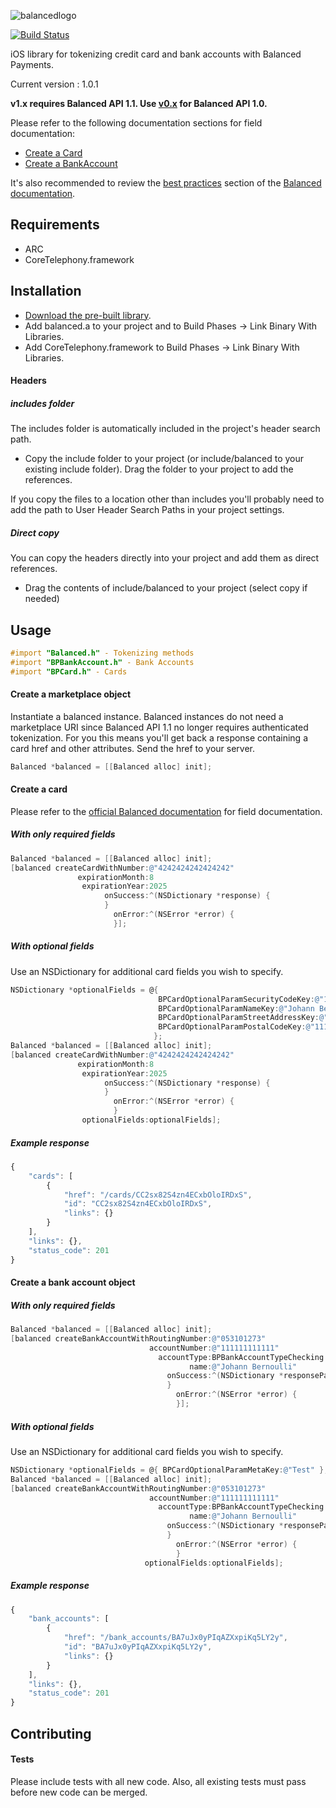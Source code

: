 ![balancedlogo](https://www.balancedpayments.com/images/homepage_logo-01.png)

[![Build Status](https://travis-ci.org/balanced/balanced-ios.png)](https://travis-ci.org/balanced/balanced-ios)

iOS library for tokenizing credit card and bank accounts with Balanced Payments.

Current version : 1.0.1

**v1.x requires Balanced API 1.1. Use [v0.x](https://github.com/balanced/balanced-ios/tree/rev0) for Balanced API 1.0.**

Please refer to the following documentation sections for field documentation:
* [Create a Card](https://docs.balancedpayments.com/1.1/api/cards/#create-a-card-direct)
* [Create a BankAccount](https://docs.balancedpayments.com/1.1/api/bank-accounts/#create-a-bank-account-direct)

It's also recommended to review the [best practices](https://docs.balancedpayments.com/1.1/overview/best-practices/) section of the [Balanced documentation](https://docs.balancedpayments.com).

## Requirements

- ARC
- CoreTelephony.framework

## Installation

- [Download the pre-built library](https://github.com/balanced/balanced-ios/releases/1.0.1).
- Add balanced.a to your project and to Build Phases -> Link Binary With Libraries.
- Add CoreTelephony.framework to Build Phases -> Link Binary With Libraries.

#### Headers

##### includes folder
The includes folder is automatically included in the project's header search path.

- Copy the include folder to your project (or include/balanced to your existing include folder). Drag the folder to your project to add the references.

If you copy the files to a location other than includes you'll probably need to add the path to User Header Search Paths in your project settings.

##### Direct copy
You can copy the headers directly into your project and add them as direct references.
- Drag the contents of include/balanced to your project (select copy if needed)

## Usage

```objectivec
#import "Balanced.h" - Tokenizing methods
#import "BPBankAccount.h" - Bank Accounts
#import "BPCard.h" - Cards
```

#### Create a marketplace object

Instantiate a balanced instance. Balanced instances do not need a marketplace URI since Balanced API 1.1 no longer requires authenticated tokenization. For you this means you'll get back a response containing a card href and other attributes. Send the href to your server. 

```objectivec
Balanced *balanced = [[Balanced alloc] init];
```

#### Create a card

Please refer to the [official Balanced documentation](https://docs.balancedpayments.com/1.1/api/cards/#create-a-card-direct) for field documentation.

##### With only required fields

```objectivec
Balanced *balanced = [[Balanced alloc] init];
[balanced createCardWithNumber:@"4242424242424242"
               expirationMonth:8
                expirationYear:2025
                     onSuccess:^(NSDictionary *response) {
                     }
                       onError:^(NSError *error) {
                       }];
```

##### With optional fields

Use an NSDictionary for additional card fields you wish to specify.

```objectivec
NSDictionary *optionalFields = @{
                                 BPCardOptionalParamSecurityCodeKey:@"123",
                                 BPCardOptionalParamNameKey:@"Johann Bernoulli",
                                 BPCardOptionalParamStreetAddressKey:@"123 Main Street",
                                 BPCardOptionalParamPostalCodeKey:@"11111"
                                };
Balanced *balanced = [[Balanced alloc] init];
[balanced createCardWithNumber:@"4242424242424242"
               expirationMonth:8
                expirationYear:2025
                     onSuccess:^(NSDictionary *response) {
                     }
                       onError:^(NSError *error) {
                       }
                optionalFields:optionalFields];
```

##### Example response

```javascript
{
    "cards": [
        {
            "href": "/cards/CC2sx82S4zn4ECxbOloIRDxS",
            "id": "CC2sx82S4zn4ECxbOloIRDxS",
            "links": {}
        }
    ],
    "links": {},
    "status_code": 201
}
```


#### Create a bank account object

##### With only required fields

```objectivec
Balanced *balanced = [[Balanced alloc] init];
[balanced createBankAccountWithRoutingNumber:@"053101273"
                               accountNumber:@"111111111111"
                                 accountType:BPBankAccountTypeChecking
                                        name:@"Johann Bernoulli"
                                   onSuccess:^(NSDictionary *responseParams) {
                                   }
                                     onError:^(NSError *error) {
                                     }];
```

##### With optional fields

Use an NSDictionary for additional card fields you wish to specify.

```objectivec
NSDictionary *optionalFields = @{ BPCardOptionalParamMetaKey:@"Test" };
Balanced *balanced = [[Balanced alloc] init];
[balanced createBankAccountWithRoutingNumber:@"053101273"
                               accountNumber:@"111111111111"
                                 accountType:BPBankAccountTypeChecking
                                        name:@"Johann Bernoulli"
                                   onSuccess:^(NSDictionary *responseParams) {
                                   }
                                     onError:^(NSError *error) {
                                     }
                              optionalFields:optionalFields];
```

##### Example response

```javascript
{
    "bank_accounts": [
        {
            "href": "/bank_accounts/BA7uJx0yPIqAZXxpiKq5LY2y",
            "id": "BA7uJx0yPIqAZXxpiKq5LY2y",
            "links": {}
        }
    ],
    "links": {},
    "status_code": 201
}
```

## Contributing


#### Tests

Please include tests with all new code. Also, all existing tests must pass before new code can be merged.
